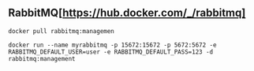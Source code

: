 ﻿## RabbitMQ[https://hub.docker.com/_/rabbitmq]

`docker pull rabbitmq:managemen`

`docker run --name myrabbitmq -p 15672:15672 -p 5672:5672 -e RABBITMQ_DEFAULT_USER=user -e RABBITMQ_DEFAULT_PASS=123 -d rabbitmq:management`

